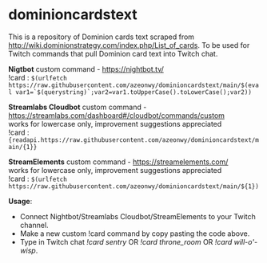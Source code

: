 # dominioncardstext


This is a repository of Dominion cards text scraped from http://wiki.dominionstrategy.com/index.php/List_of_cards. To be used for Twitch commands that pull Dominion card text into Twitch chat.

**Nigtbot** custom command - https://nightbot.tv/ <br>
!card : ```$(urlfetch https://raw.githubusercontent.com/azeonwy/dominioncardstext/main/$(eval var1=`$(querystring)`;var2=var1.toUpperCase().toLowerCase();var2))```

**Streamlabs Cloudbot** custom command - https://streamlabs.com/dashboard#/cloudbot/commands/custom <br>
works for lowercase only, improvement suggestions appreciated<br>
!card : ```{readapi.https://raw.githubusercontent.com/azeonwy/dominioncardstext/main/{1}}```

**StreamElements** custom command - https://streamelements.com/ <br>
works for lowercase only, improvement suggestions appreciated<br>
!card : ```$(urlfetch https://raw.githubusercontent.com/azeonwy/dominioncardstext/main/${1})```

**Usage**:
- Connect Nightbot/Streamlabs Cloudbot/StreamElements to your Twitch channel.
- Make a new custom !card command by copy pasting the code above.
- Type in Twitch chat _!card sentry_ OR _!card throne_room_ OR _!card will-o'-wisp_.
